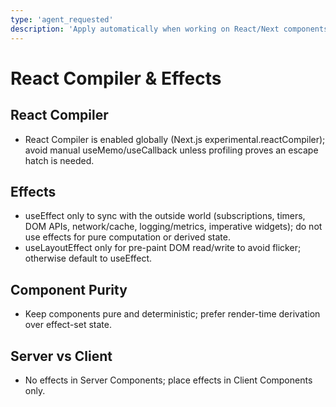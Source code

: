 ```yaml
---
type: 'agent_requested'
description: 'Apply automatically when working on React/Next components, hooks, effects, or performance.'
---
```


# React Compiler & Effects

## React Compiler

-   React Compiler is enabled globally (Next.js experimental.reactCompiler); avoid manual useMemo/useCallback unless profiling proves an escape hatch is needed.

## Effects

-   useEffect only to sync with the outside world (subscriptions, timers, DOM APIs, network/cache, logging/metrics, imperative widgets); do not use effects for pure computation or derived state.
-   useLayoutEffect only for pre-paint DOM read/write to avoid flicker; otherwise default to useEffect.

## Component Purity

-   Keep components pure and deterministic; prefer render-time derivation over effect-set state.

## Server vs Client

-   No effects in Server Components; place effects in Client Components only.
